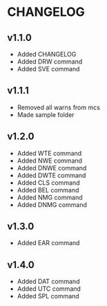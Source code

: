 # CHANGELOG

## v1.1.0
 - Added CHANGELOG
 - Added DRW command
 - Added SVE command
## v1.1.1
 - Removed all warns from mcs
 - Made sample folder
## v1.2.0
 - Added WTE command
 - Added NWE command
 - Added DNWE command
 - Added DWTE command
 - Added CLS command
 - Added BEL command
 - Added NMG command
 - Added DNMG command
## v1.3.0
 - Added EAR command
## v1.4.0
 - Added DAT command
 - Added UTC command
 - Added SPL command